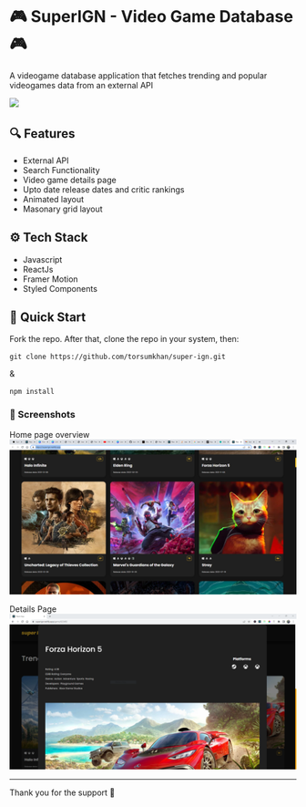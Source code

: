# 🎮 SuperIGN - Video Game Database 🎮

A videogame database application that fetches trending and popular videogames data from an external API

![](https://github.com/torsumkhan/super-ign/blob/master/src/img/superign.gif?raw=true)

## 🔍 Features

- External API
- Search Functionality
- Video game details page
- Upto date release dates and critic rankings
- Animated layout
- Masonary grid layout

## ⚙ Tech Stack

- Javascript
- ReactJs
- Framer Motion
- Styled Components

## 🚀 Quick Start

Fork the repo. After that, clone the repo in your system, then:

```
git clone https://github.com/torsumkhan/super-ign.git
```

&

```
npm install
```

### 📸 Screenshots

Home page overview
![Home page overview](https://github.com/torsumkhan/super-ign/blob/master/src/img/super-ign%20snip.PNG?raw=true)

Details Page
![Details page](https://github.com/torsumkhan/super-ign/blob/master/src/img/details-page.PNG?raw=true)

---

Thank you for the support 🙏

